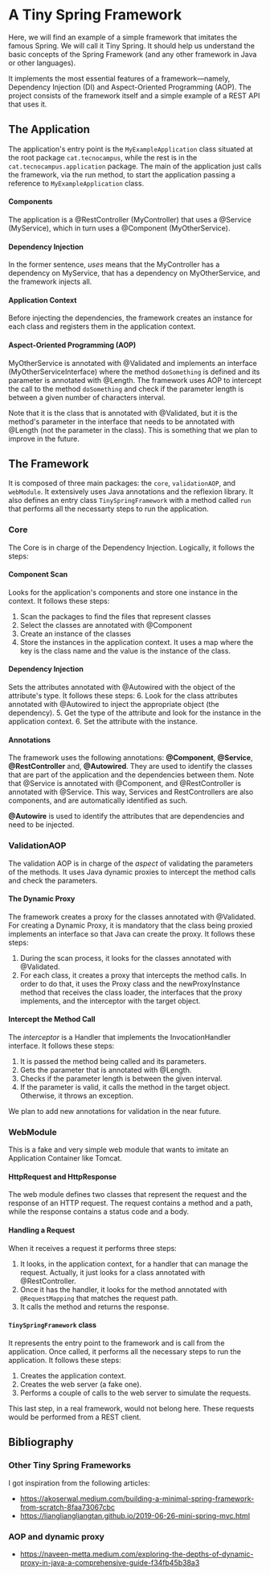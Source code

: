 # A Tiny Spring Framework

Here, we will find an example of a simple framework that imitates the famous Spring. We will call it Tiny Spring. It should help us understand the basic concepts of the Spring Framework (and any other framework in Java or other languages).

It implements the most essential features of a framework—namely,  Dependency Injection (DI) and Aspect-Oriented Programming (AOP).
The project consists of the framework itself and a simple example of a REST API that uses it.

## The Application
The application's entry point is the `MyExampleApplication` class situated at the root package `cat.tecnocampus`, while the 
rest is in the `cat.tecnocampus.application` package. The main of the application just calls the framework, via the run method,
to start the application passing a reference to `MyExampleApplication` class.

#### Components
The application is a @RestController (MyController) that uses a @Service (MyService), which in turn uses a @Component (MyOtherService).

#### Dependency Injection
In the former sentence, *uses* means that the MyController has a dependency on MyService, that has a dependency on MyOtherService, and the framework injects all.

#### Application Context
Before injecting the dependencies, the framework creates an instance for each class and
registers them in the application context.

#### Aspect-Oriented Programming (AOP)
MyOtherService is annotated with @Validated and implements an interface (MyOtherServiceInterface) where the method `doSomething` is defined
and its parameter is annotated with @Length. The framework uses AOP to intercept the call to the method `doSomething` and check if the parameter
length is between a given number of characters interval.


Note that it is the class that is annotated with @Validated, but it is the method's parameter in the interface that needs to be annotated 
with @Length (not the parameter in the class). 
This is something that we plan to improve in the future.

## The Framework
It is composed of three main packages: the `core`, `validationAOP`, and `webModule`. It extensively uses Java annotations 
and the reflexion library. It also defines an entry class `TinySpringFramework` with a method called `run` that performs all the
necessarty steps to run the application.

### Core
The Core is in charge of the Dependency Injection. Logically, it follows the steps:

#### Component Scan
Looks for the application's components and store one instance in the context. It follows these steps:
1. Scan the packages to find the files that represent classes
2. Select the classes are annotated with @Component
3. Create an instance of the classes 
4. Store the instances in the application context. It uses a map where the key is the class name and the value is the instance of the class.

#### Dependency Injection
Sets the attributes annotated with @Autowired with the object of the attribute's type. It follows these steps:
6. Look for the class attributes annotated with @Autowired to inject the appropriate object (the dependency).
5. Get the type of the attribute and look for the instance in the application context.
6. Set the attribute with the instance.

#### Annotations
The framework uses the following annotations: **@Component**, **@Service**, **@RestController** and, **@Autowired**. They are used to identify 
the classes that are part of the application and the dependencies between them. Note that @Service is annotated with @Component, and 
@RestController is annotated with @Service. This way, Services and RestControllers are also components, and are automatically 
identified as such.

**@Autowire** is used to identify the attributes that are dependencies and need to be injected.

### ValidationAOP
The validation AOP is in charge of the *aspect* of validating the parameters of the methods. It uses Java dynamic proxies 
to intercept the method calls and check the parameters.

#### The Dynamic Proxy
The framework creates a proxy for the classes annotated with @Validated. For creating a Dynamic Proxy, it is mandatory that the 
class being proxied implements an interface so that Java can create the proxy. It follows these steps:
1. During the scan process, it looks for the classes annotated with @Validated.
2. For each class, it creates a proxy that intercepts the method calls. In order to do that, it uses the Proxy class and the newProxyInstance method
that receives the class loader, the interfaces that the proxy implements, and the interceptor with the target object.


#### Intercept the Method Call
The *interceptor* is a Handler that implements the InvocationHandler interface. It follows these steps:
1. It is passed the method being called and its parameters.
2. Gets the parameter that is annotated with @Length.
3. Checks if the parameter length is between the given interval.
4. If the parameter is valid, it calls the method in the target object. Otherwise, it throws an exception.

We plan to add new annotations for validation in the near future.

### WebModule
This is a fake and very simple web module that wants to imitate an Application Container like Tomcat.

#### HttpRequest and HttpResponse
The web module defines two classes that represent the request and the response of an HTTP request. The request contains a 
method and a path, while the response contains a status code and a body.

#### Handling a Request
When it receives a request it performs three steps:
1. It looks, in the application context, for a handler that can manage the request. Actually, it just looks for
a class annotated with @RestController. 
2. Once it has the handler, it looks for the method annotated with `@RequestMapping` that matches the request path.
3. It calls the method and returns the response.

#### `TinySpringFramework` class
It represents the entry point to the framework and is call from the application. Once called, it performs all the necessary 
steps to run the application. It follows these steps:
1. Creates the application context.
2. Creates the web server (a fake one).
3. Performs a couple of calls to the web server to simulate the requests.

This last step, in a real framework, would not belong here. These requests would be performed from a REST client.

## Bibliography 
### Other Tiny Spring Frameworks
I got inspiration from the following articles:
* https://akoserwal.medium.com/building-a-minimal-spring-framework-from-scratch-8faa73067cbc
* https://liangliangliangtan.github.io/2019-06-26-mini-spring-mvc.html

### AOP and dynamic proxy
* https://naveen-metta.medium.com/exploring-the-depths-of-dynamic-proxy-in-java-a-comprehensive-guide-f34fb45b38a3